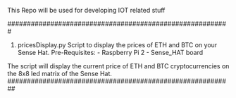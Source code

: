 This Repo will be used for developing IOT related stuff

#########################################################
1. pricesDisplay.py
   Script to display the prices of ETH and BTC on your Sense Hat.
   Pre-Requisites: - Raspberry Pi 2 
                   - Sense_HAT board
  
The script will display the current price of ETH and BTC cryptocurrencies on the 8x8 led matrix of the Sense Hat.
##########################################################
